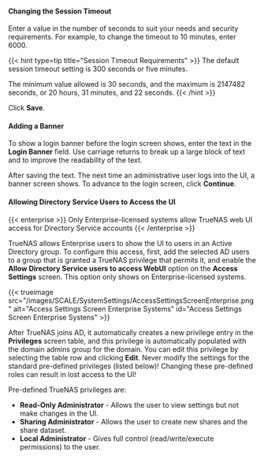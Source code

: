 &NewLine;

#### Changing the Session Timeout

Enter a value in the number of seconds to suit your needs and security requirements. For example, to change the timeout to 10 minutes, enter 6000.

{{< hint type=tip title="Session Timeout Requirements" >}}
The default session timeout setting is 300 seconds or five minutes.

The minimum value allowed is 30 seconds, and the maximum is 2147482 seconds, or 20 hours, 31 minutes, and 22 seconds.
{{< /hint >}}

Click **Save**.

#### Adding a Banner

To show a login banner before the login screen shows, enter the text in the **Login Banner** field.
Use carriage returns to break up a large block of text and to improve the readability of the text.

After saving the text. The next time an administrative user logs into the UI, a banner screen shows.
To advance to the login screen, click **Continue**.

#### Allowing Directory Service Users to Access the UI

{{< enterprise >}}
Only Enterprise-licensed systems allow TrueNAS web UI access for Directory Service accounts
{{< /enterprise >}}

TrueNAS allows Enterprise users to show the UI to users in an Active Directory group.
To configure this access, first, add the selected AD users to a group that is granted a TrueNAS privilege that permits it, and enable the **Allow Directory Service users to access WebUI** option on the **Access Settings** screen. This option only shows on Enterprise-licensed systems.

{{< trueimage src="/images/SCALE/SystemSettings/AccessSettingsScreenEnterprise.png" alt="Access Settings Screen Enterprise Systems" id="Access Settings Screen Enterprise Systens" >}}

After TrueNAS joins AD, it automatically creates a new privilege entry in the **Privileges** screen table, and this privilege is automatically populated with the domain admins group for the domain.
You can edit this privilege by selecting the table row and clicking **Edit**.
Never modify the settings for the standard pre-defined privileges (listed below)! Changing these pre-defined roles can result in lost access to the UI!

Pre-defined TrueNAS privileges are:
* **Read-Only Administrator** - Allows the user to view settings but not make changes in the UI.
* **Sharing Administrator** - Allows the user to create new shares and the share dataset.
* **Local Administrator** - Gives full control (read/write/execute permissions) to the user.
